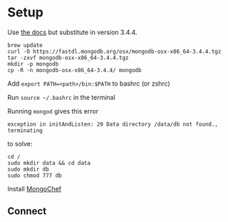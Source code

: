 # Setup
Use [the docs](https://docs.mongodb.com/v3.4/tutorial/install-mongodb-on-os-x/) but substitute in version 3.4.4.

```shell
brew update
curl -O https://fastdl.mongodb.org/osx/mongodb-osx-x86_64-3.4.4.tgz
tar -zxvf mongodb-osx-x86_64-3.4.4.tgz
mkdir -p mongodb
cp -R -n mongodb-osx-x86_64-3.4.4/ mongodb
```

Add `export PATH=<path>/bin:$PATH` to bashrc (or zshrc)

Run `source ~/.bashrc` in the terminal

Running `mongod` gives this error
```
exception in initAndListen: 29 Data directory /data/db not found., terminating
```

to solve:
```
cd /
sudo mkdir data && cd data
sudo mkdir db
sudo chmod 777 db
```

Install [MongoChef](https://studio3t.com/download/)

## Connect
